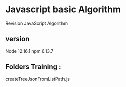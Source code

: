# Javascript basic Algorithm

Revision JavaScript Algorithm

## version

Node 12.16.1
npm 6.13.7

## Folders Training :

createTreeJsonFromListPath.js

